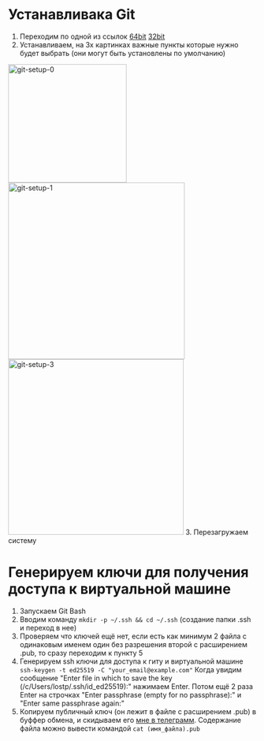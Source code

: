 # Устанавливака Git
1. Переходим по одной из ссылок [64bit](https://github.com/git-for-windows/git/releases/download/v2.37.3.windows.1/Git-2.37.3-64-bit.exe) [32bit](https://github.com/git-for-windows/git/releases/download/v2.37.3.windows.1/Git-2.37.3-32-bit.exe)
2. Устанавливаем, на 3х картинках важные пункты которые нужно будет выбрать (они могут быть установлены по умолчанию)
  <img width="240" alt="git-setup-0" src="https://user-images.githubusercontent.com/3163640/192623637-43eedfbf-a3ae-4ad6-bf09-c11d87db78fb.png">
  <img width="358" alt="git-setup-1" src="https://user-images.githubusercontent.com/3163640/192623676-39cab809-5f34-4195-a9ff-6b3171b734d2.png">
  <img width="356" alt="git-setup-3" src="https://user-images.githubusercontent.com/3163640/192623690-1d97730c-1379-45c4-b1f5-dc2b83b5ac80.png">
3. Перезагружаем систему

# Генерируем ключи для получения доступа к виртуальной машине
1. Запускаем Git Bash
2. Вводим команду ```mkdir -p ~/.ssh && cd ~/.ssh``` (создание папки .ssh и переход в нее)
3. Проверяем что ключей ещё нет, если есть как минимум 2 файла с одинаковым именем один без разрешения второй с расширением .pub, то сразу переходим к пункту 5
4. Генерируем ssh ключи для доступа к гиту и виртуальной машине 
  ```ssh-keygen -t ed25519 -C "your_email@example.com"```
  Когда увидим сообщение "Enter file in which to save the key (/c/Users/lostp/.ssh/id_ed25519):" нажимаем Enter.
  Потом ещё 2 раза Enter на строчках "Enter passphrase (empty for no passphrase):" и "Enter same passphrase again:"
5. Копируем публичный ключ (он лежит в файле с расширением .pub) в буффер обмена, и скидываем его [мне в телеграмм](https://tttttt.me/lostpointer). Содержание файла можно вывести командой ```cat (имя_файла).pub```
  
# 
